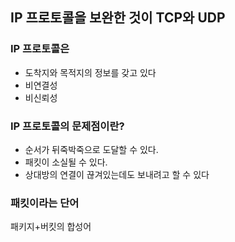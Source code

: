 ## IP 프로토콜을 보완한 것이 TCP와 UDP

### IP 프로토콜은

- 도착지와 목적지의 정보를 갖고 있다
- 비연결성
- 비신뢰성

### IP 프로토콜의 문제점이란?

- 순서가 뒤죽박죽으로 도달할 수 있다.
- 패킷이 소실될 수 있다.
- 상대방의 연결이 끊겨있는데도 보내려고 할 수 있다

### 패킷이라는 단어

패키지+버킷의 합성어
